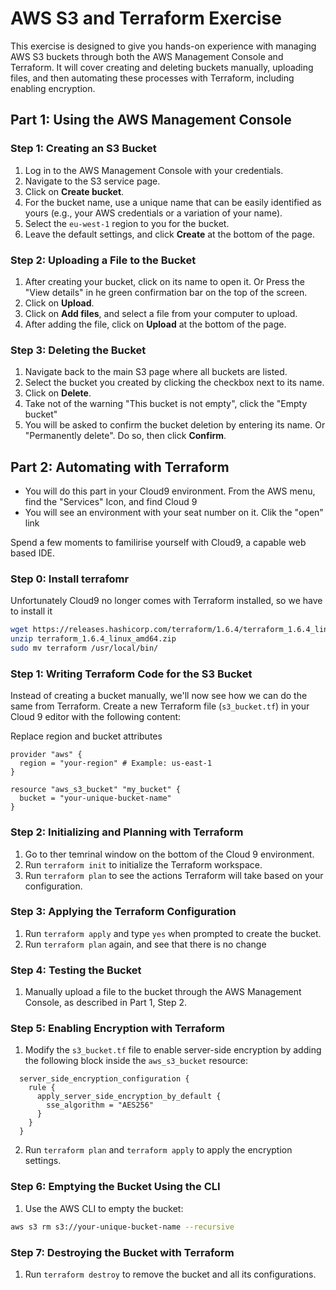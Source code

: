 # AWS S3 and Terraform Exercise

This exercise is designed to give you hands-on experience with managing AWS S3 buckets 
through both the AWS Management Console and Terraform. It will cover creating and deleting 
buckets manually, uploading files, and then automating these processes with Terraform, including 
enabling encryption.

## Part 1: Using the AWS Management Console

### Step 1: Creating an S3 Bucket

1. Log in to the AWS Management Console with your credentials.
2. Navigate to the S3 service page.
3. Click on **Create bucket**.
4. For the bucket name, use a unique name that can be easily identified as yours (e.g., your AWS credentials or a variation of your name).
5. Select the ```eu-west-1``` region to you for the bucket.
6. Leave the default settings, and click **Create** at the bottom of the page.

### Step 2: Uploading a File to the Bucket

1. After creating your bucket, click on its name to open it. Or Press the "View details" in he green confirmation bar on the top of the screen.
2. Click on **Upload**.
3. Click on **Add files**, and select a file from your computer to upload.
4. After adding the file, click on **Upload** at the bottom of the page.

### Step 3: Deleting the Bucket

1. Navigate back to the main S3 page where all buckets are listed.
2. Select the bucket you created by clicking the checkbox next to its name.
3. Click on **Delete**.
4. Take not of the warning "This bucket is not empty", click the "Empty bucket" 
5. You will be asked to confirm the bucket deletion by entering its name. Or "Permanently delete". Do so, then click **Confirm**.

## Part 2: Automating with Terraform

* You will do this part in your Cloud9 environment. From the AWS menu, find the "Services" Icon, and find Cloud 9
* You will see an environment with your seat number on it. Clik the "open" link

Spend a few moments to familirise yourself with Cloud9, a capable web based IDE. 

### Step 0: Install terrafomr 

Unfortunately Cloud9 no longer comes with Terraform installed, so we have to install it 

```bash
wget https://releases.hashicorp.com/terraform/1.6.4/terraform_1.6.4_linux_amd64.zip
unzip terraform_1.6.4_linux_amd64.zip
sudo mv terraform /usr/local/bin/
```

### Step 1: Writing Terraform Code for the S3 Bucket

Instead of creating a bucket manually, we'll now see how we can do the same from Terraform. 
Create a new Terraform  file (`s3_bucket.tf`) in your Cloud 9 editor with the following content:

Replace region and bucket attributes

```hcl
provider "aws" {
  region = "your-region" # Example: us-east-1
}

resource "aws_s3_bucket" "my_bucket" {
  bucket = "your-unique-bucket-name"
}
```

### Step 2: Initializing and Planning with Terraform

1. Go to ther temrinal window on the bottom of the Cloud 9 environment.
2. Run `terraform init` to initialize the Terraform workspace.
3. Run `terraform plan` to see the actions Terraform will take based on your configuration.

### Step 3: Applying the Terraform Configuration

1. Run `terraform apply` and type `yes` when prompted to create the bucket.
2. Run `terraform plan` again, and see that there is no change 

### Step 4: Testing the Bucket

1. Manually upload a file to the bucket through the AWS Management Console, as described in Part 1, Step 2.

### Step 5: Enabling Encryption with Terraform

1. Modify the `s3_bucket.tf` file to enable server-side encryption by adding the following block inside the `aws_s3_bucket` resource:

```hcl
  server_side_encryption_configuration {
    rule {
      apply_server_side_encryption_by_default {
        sse_algorithm = "AES256"
      }
    }
  }
```

2. Run `terraform plan` and `terraform apply` to apply the encryption settings.

### Step 6: Emptying the Bucket Using the CLI

1. Use the AWS CLI to empty the bucket:

```sh
aws s3 rm s3://your-unique-bucket-name --recursive
```

### Step 7: Destroying the Bucket with Terraform

1. Run `terraform destroy` to remove the bucket and all its configurations.
